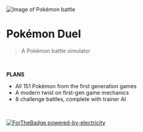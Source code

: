 ![Image of Pokémon battle](https://i.imgur.com/3y5JwnC.png)

# Pokémon Duel

> A Pokémon battle simulator

<br/>

**PLANS**

- All 151 Pokémon from the first generation games
- A modern twist on first-gen game mechanics
- 8 challenge battles, complete with trainer AI

<br/>

[![ForTheBadge powered-by-electricity](http://ForTheBadge.com/images/badges/powered-by-electricity.svg)](http://ForTheBadge.com)